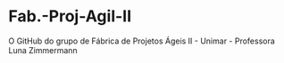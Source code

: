 # Fab.-Proj-Agil-II
O GitHub do grupo de Fábrica de Projetos Ágeis II - Unimar - Professora Luna Zimmermann
